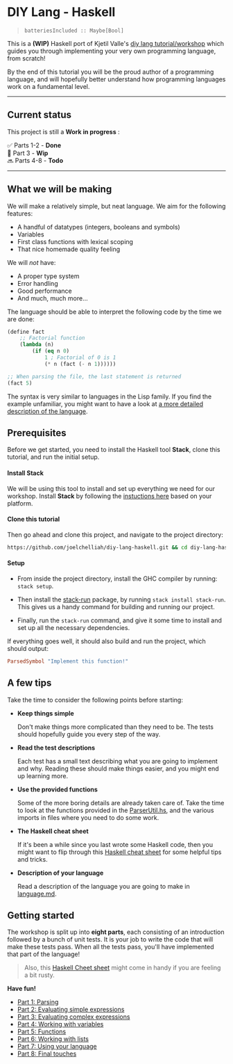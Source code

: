 # DIY Lang - Haskell

> `batteriesIncluded :: Maybe[Bool]`

This is a **(WIP)** Haskell port of Kjetil Valle's [diy lang tutorial/workshop](https://github.com/kvalle/diy-lang) which guides you through implementing your very own programming language, from scratch!


By the end of this tutorial you will be the proud author of a programming language, and will hopefully better understand how programming languages work  on a fundamental level.


---
## Current status
This project is still a **Work in progress** :

:white_check_mark: Parts 1-2 - **Done**  
:construction: Part 3 - **Wip**  
:soon: Parts 4-8 - **Todo**

---


## What we will be making

We will make a relatively simple, but neat language. We aim for the following features:

- A handful of datatypes (integers, booleans and symbols)
- Variables
- First class functions with lexical scoping
- That nice homemade quality feeling

We will *not* have:

- A proper type system
- Error handling
- Good performance
- And much, much more...

The language should be able to interpret the following code by the time we are done:

```lisp
(define fact
    ;; Factorial function
    (lambda (n)
        (if (eq n 0)
            1 ; Factorial of 0 is 1
            (* n (fact (- n 1))))))

;; When parsing the file, the last statement is returned
(fact 5)
```

The syntax is very similar to languages in the Lisp family. If you find the example unfamiliar, you might want to have a look at [a more detailed description of the language](parts/language.md).


## Prerequisites
Before we get started, you need to install the Haskell tool **Stack**, clone this tutorial, and run the initial setup.

#### Install Stack
We will be using this tool to install and set up everything we need for our workshop. Install **Stack** by following the [instuctions here](https://docs.haskellstack.org/en/stable/README/) based on your platform.

#### Clone this tutorial
Then go ahead and clone this project, and navigate to the project directory:
```bash
https://github.com/joelchelliah/diy-lang-haskell.git && cd diy-lang-haskell
```

#### Setup
- From inside the project directory, install the GHC compiler by running: `stack setup`.

- Then install the [stack-run](https://hackage.haskell.org/package/stack-run) package, by running `stack install stack-run`. This gives us a handy command for building and running our project.

- Finally, run the `stack-run` command, and give it some time to install and set up all the necessary dependencies.

If everything goes well, it should also build and run the project, which should output:
```haskell
ParsedSymbol "Implement this function!"
```


## A few tips

Take the time to consider the following points before starting:

- **Keep things simple**

  Don't make things more complicated than they need to be. The tests should hopefully guide you every step of the way.

- **Read the test descriptions**

  Each test has a small text describing what you are going to implement and why. Reading these should make things easier, and you might end up learning more.

- **Use the provided functions**

  Some of the more boring details are already taken care of. Take the time to look at the functions provided in the [ParserUtil.hs](util/ParserUtil.hs), and the various imports in files where you need to do some work.

- **The Haskell cheat sheet**

  If it's been a while since you last wrote some Haskell code, then you might want to flip through this [Haskell cheat sheet](http://cheatsheet.codeslower.com/CheatSheet.pdf) for some helpful tips and tricks.

- **Description of your language**

  Read a description of the language you are going to make in [language.md](parts/language.md).



## Getting started
The workshop is split up into **eight parts**, each consisting of an introduction followed by a bunch of unit tests. It is your job to write the code that will make these tests pass. When all the tests pass, you'll have implemented that part of the language!

> Also, this [Haskell Cheet sheet](http://cheatsheet.codeslower.com/CheatSheet.pdf) might come in handy if you are feeling a bit rusty.

**Have fun!**

- [Part 1: Parsing](parts/part_1.md)
- [Part 2: Evaluating simple expressions](parts/part_2.md)
- [Part 3: Evaluating complex expressions](parts/part_3.md)
- [Part 4: Working with variables](parts/part_4.md)
- [Part 5: Functions](parts/part_5.md)
- [Part 6: Working with lists](parts/part_6.md)
- [Part 7: Using your language](parts/part_7.md)
- [Part 8: Final touches](parts/part_8.md)

